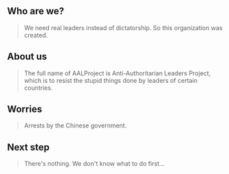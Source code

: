 ## Who are we?
> We need real leaders instead of dictatorship. So this organization was created.

## About us
> The full name of AALProject is Anti-Authoritarian Leaders Project, which is to resist the stupid things done by leaders of certain countries.

## Worries
> Arrests by the Chinese government.

## Next step
> There's nothing. We don't know what to do first...
